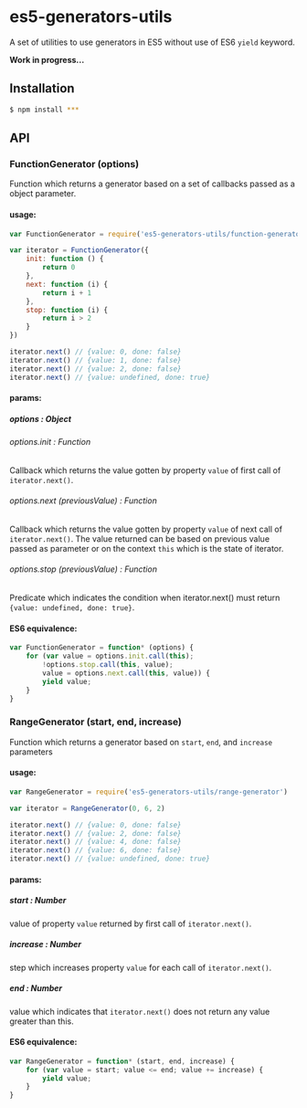 # es5-generators-utils

A set of utilities to use generators in ES5 without use of ES6 `yield` keyword.

**Work in progress...**

## Installation

``` bash
$ npm install ***
```

## API

### FunctionGenerator (options)

Function which returns a generator based on a set of callbacks passed as a object parameter.

#### usage:
``` javascript
var FunctionGenerator = require('es5-generators-utils/function-generator')

var iterator = FunctionGenerator({
    init: function () {
        return 0
    },
    next: function (i) {
        return i + 1
    },
    stop: function (i) {
        return i > 2
    }
})

iterator.next() // {value: 0, done: false}
iterator.next() // {value: 1, done: false}
iterator.next() // {value: 2, done: false}
iterator.next() // {value: undefined, done: true}
```

#### params:
##### options : Object
###### options.init : Function 
Callback which returns the value gotten by property `value` of first call of `iterator.next()`.
###### options.next (previousValue) : Function 
Callback which returns the value gotten by property `value` of next call of `iterator.next()`. The value returned can be based on previous value passed as parameter or on the context `this` which is the state of iterator.
###### options.stop (previousValue) : Function 
Predicate which indicates the condition when iterator.next() must return `{value: undefined, done: true}`.

#### ES6 equivalence:
``` javascript
var FunctionGenerator = function* (options) {
    for (var value = options.init.call(this);
        !options.stop.call(this, value);
        value = options.next.call(this, value)) {
        yield value;
    }
}
```


### RangeGenerator (start, end, increase)

Function which returns a generator based on `start`, `end`, and `increase` parameters

#### usage:
``` javascript
var RangeGenerator = require('es5-generators-utils/range-generator')

var iterator = RangeGenerator(0, 6, 2)

iterator.next() // {value: 0, done: false}
iterator.next() // {value: 2, done: false}
iterator.next() // {value: 4, done: false}
iterator.next() // {value: 6, done: false}
iterator.next() // {value: undefined, done: true}
```

#### params:
##### start : Number
value of property `value` returned by first call of `iterator.next()`.
##### increase : Number 
step which increases property `value` for each call of `iterator.next()`.
##### end : Number
value which indicates that `iterator.next()` does not return any value greater than this.

#### ES6 equivalence:
``` javascript
var RangeGenerator = function* (start, end, increase) {
    for (var value = start; value <= end; value += increase) {
        yield value;
    }
}
```
